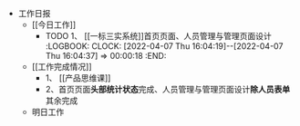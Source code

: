 - 工作日报
	- [[今日工作]]
		- TODO 1、 [[一标三实系统]]首页页面、人员管理与管理页面设计
		  :LOGBOOK:
		  CLOCK: [2022-04-07 Thu 16:04:19]--[2022-04-07 Thu 16:04:37] =>  00:00:18
		  :END:
	- [[工作完成情况]]
		- 1、 [[产品思维课]]
		- 2、首页页面**头部统计状态**完成、人员管理与管理页面设计**除人员表单**其余完成
	- 明日工作